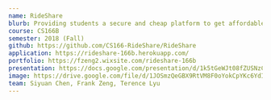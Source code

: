 ```yaml
---
name: RideShare
blurb: Providing students a secure and cheap platform to get affordable ride from other students! With RideShare, you can request a ride or drive someone in your area. Select your driver or rider based on the distance between your destinations and departing points.
course: CS166B
semester: 2018 (Fall)
github: https://github.com/CS166-RideShare/RideShare
application: https://rideshare-166b.herokuapp.com/
portfolio: https://fzeng2.wixsite.com/rideshare-166b
presentation: https://docs.google.com/presentation/d/1k5tGeWJt08fZUSNzCWBDCFgxWAJfffFqPNZacKGGZgc/edit?usp=sharing
image: https://drive.google.com/file/d/1JOSmzQeGBX9RtVM8F0oYokCpYKc6YdI3/view?usp=sharing
team: Siyuan Chen, Frank Zeng, Terence Lyu
---
```


